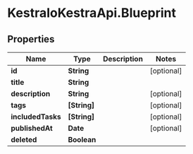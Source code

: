 # KestraIoKestraApi.Blueprint

## Properties

Name | Type | Description | Notes
------------ | ------------- | ------------- | -------------
**id** | **String** |  | [optional] 
**title** | **String** |  | 
**description** | **String** |  | [optional] 
**tags** | **[String]** |  | [optional] 
**includedTasks** | **[String]** |  | [optional] 
**publishedAt** | **Date** |  | [optional] 
**deleted** | **Boolean** |  | 


